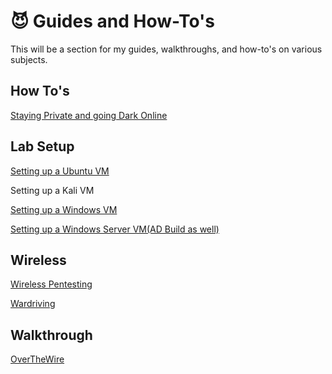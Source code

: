 # 😈 Guides and How-To's

This will be a section for my guides, walkthroughs, and how-to's on various subjects.

## How To's

[Staying Private and going Dark Online](staying-private-and-goin-dark-online.md)

## Lab Setup

[Setting up a Ubuntu VM](lab-setup/ubuntu-vm.md)

Setting up a Kali VM

[Setting up a Windows VM](lab-setup/windows-user-vm.md)

[Setting up a Windows Server VM(AD Build as well)](lab-setup/windows-server-vm.md)

## Wireless

[Wireless Pentesting](wireless-pentesting.md)

[Wardriving](wardriving.md)

## Walkthrough

[OverTheWire](over-the-wire/)

